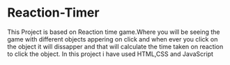 # Reaction-Timer
This Project is based on Reaction time game.Where you will be seeing the game with different objects appering on click and when ever you click on the object it will dissapper
and that will calculate the time taken on reaction to click the object.
In this project i have used HTML,CSS and JavaScript 
